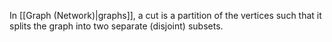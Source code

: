 In [[Graph (Network)|graphs]], a cut is a partition of the vertices such that it splits the graph into two separate (disjoint) subsets.
